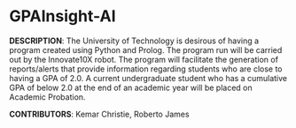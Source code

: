 # GPAInsight-AI

**DESCRIPTION**:
The University of Technology is desirous of having a program created using Python and Prolog. The
program run will be carried out by the Innovate10X robot. The program will facilitate the generation
of reports/alerts that provide information regarding students who are close to having a GPA of 2.0. A
current undergraduate student who has a cumulative GPA of below 2.0 at the end of an academic year
will be placed on Academic Probation.

**CONTRIBUTORS**: Kemar Christie, Roberto James